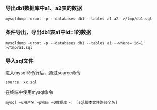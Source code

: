 ### 导出db1数据库中a1、a2表的数据
```
mysqldump -uroot -p --databases db1 --tables a1 a2  >/tmp/db1.sql
```

### 条件导出，导出db1表a1中id=1的数据
```
mysqldump -uroot -p --databases db1 --tables a1 --where='id=1'  >/tmp/a1.sql
```

### 导入sql文件

进入mysql命令行后，通过source命令
```
source  xx.sql
```

在终端中使用mysql命令
```
mysql –u用户名 –p密码 –D数据库 <  [sql脚本文件路径全名]
```
